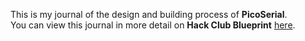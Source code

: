 <!--
  ===================    !!READ THIS NOTICE!!   ====================
  DO NOT edit this file manually. Your changes WILL BE OVERWRITTEN!
  This journal is auto generated and updated by Hack Club Blueprint.
  To edit this file, please edit your journal entries on Blueprint.
  ==================================================================
-->

This is my journal of the design and building process of **PicoSerial**.  
You can view this journal in more detail on **Hack Club Blueprint** [here](https://blueprint.hackclub.com/projects/532).


